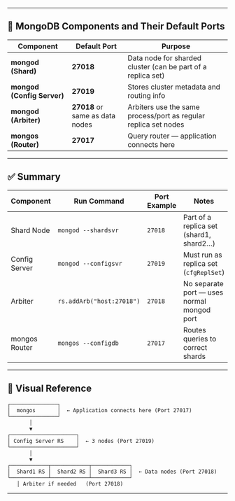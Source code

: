 
---

## 🎯 MongoDB Components and Their Default Ports

| Component         | Default Port | Purpose |
|-------------------|--------------|---------|
| **mongod (Shard)**      | **27018**     | Data node for sharded cluster (can be part of a replica set) |
| **mongod (Config Server)** | **27019**     | Stores cluster metadata and routing info |
| **mongod (Arbiter)**     | **27018** or same as data nodes | Arbiters use the same process/port as regular replica set nodes |
| **mongos (Router)**      | **27017**     | Query router — application connects here |

---

## ✅ Summary

| Component        | Run Command                | Port Example | Notes |
|------------------|----------------------------|--------------|-------|
| Shard Node       | `mongod --shardsvr`        | `27018`      | Part of a replica set (shard1, shard2…) |
| Config Server    | `mongod --configsvr`       | `27019`      | Must run as replica set (`cfgReplSet`) |
| Arbiter          | `rs.addArb("host:27018")`  | `27018`      | No separate port — uses normal mongod port |
| mongos Router    | `mongos --configdb`        | `27017`      | Routes queries to correct shards |

---

## 🧠 Visual Reference

```
┌───────────────┐
│  mongos       │  ← Application connects here (Port 27017)
└───────────────┘
       │
       ▼
┌─────────────────────┐
│ Config Server RS    │  ← 3 nodes (Port 27019)
└─────────────────────┘
       │
       ▼
┌────────────┬────────────┬────────────┐
│  Shard1 RS │  Shard2 RS │  Shard3 RS │  ← Data nodes (Port 27018)
└────────────┴────────────┴────────────┘
   │ Arbiter if needed   (Port 27018)
```

---
